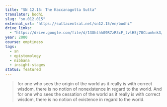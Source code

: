 ```yaml
---
title: "SN 12.15: The Kaccanagotta Sutta"
translator: bodhi
slug: "sn.012.015"
external_url: "https://suttacentral.net/sn12.15/en/bodhi"
drive_links:
  - "https://drive.google.com/file/d/13GhlhhG9R7zR3cF_tvlHSj70CLumknk3/view?usp=drivesdk"
year: 2000
course: emptiness
tags:
  - sn
  - epistemology
  - nibbana
  - insight-stages
status: featured
---
```


> for one who sees the origin of the world as it really is with correct wisdom, there is no notion of nonexistence in regard to the world. And for one who sees the cessation of the world as it really is with correct wisdom, there is no notion of existence in regard to the world.
